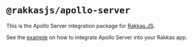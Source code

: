 # `@rakkasjs/apollo-server`

This is the Apollo Server integration package for [Rakkas.JS](https://rakkasjs.org).

See the [example](https://github.com/rakkasjs/rakkasjs/tree/main/examples/apollo-graphql) on how to integrate Apollo Server into your Rakkas app.
